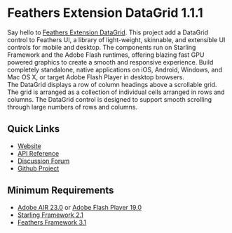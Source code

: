 # Feathers Extension DataGrid 1.1.1

Say hello to [Feathers Extension DataGrid](http://pol2095.free.fr/Feathers-Extension-DataGrid/).
This project add a DataGrid control to Feathers UI, a library of light-weight, skinnable, and extensible UI controls for mobile and desktop. The components run on Starling Framework and the Adobe Flash runtimes, offering blazing fast GPU powered graphics to create a smooth and responsive experience. Build completely standalone, native applications on iOS, Android, Windows, and Mac OS X, or target Adobe Flash Player in desktop browsers.<br />
The DataGrid displays a row of column headings above a scrollable grid. The grid is arranged as a collection of individual cells arranged in rows and columns. The DataGrid control is designed to support smooth scrolling through large numbers of rows and columns.

## Quick Links

* [Website](http://pol2095.free.fr/Feathers-Extension-DataGrid/)
* [API Reference](http://pol2095.free.fr/Starling-Feathers-Extensions/docs/feathers/extensions/dataGrid/package-detail.html)
* [Discussion Forum](http://forum.starling-framework.org/forum/feathers)
* [Github Project](https://github.com/pol2095/Feathers-Extension-DataGrid)

## Minimum Requirements

* [Adobe AIR 23.0](https://get.adobe.com/air/) or [Adobe Flash Player 19.0](https://get.adobe.com/fr/flashplayer/)
* [Starling Framework 2.1](https://github.com/Gamua/Starling-Framework)
* [Feathers Framework 3.1](https://feathersui.com/download/)